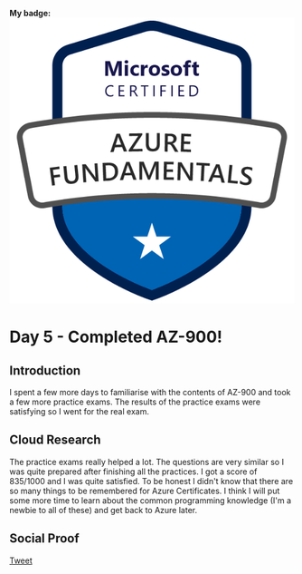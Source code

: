 <!-- This template removes the micro tutorial for a quicker post and removes images for a full template check out the 000-DAY-ARTICLE-LONG-TEMPLATE.MD-->

**My badge:**
![AZ-900 Badge](badge.png)

# Day 5 - Completed AZ-900!

## Introduction

I spent a few more days to familiarise with the contents of AZ-900 and took a few more practice exams. The results of the practice exams were satisfying so I went for the real exam.

## Cloud Research

The practice exams really helped a lot. The questions are very similar so I was quite prepared after finishing all the practices. I got a score of 835/1000 and I was quite satisfied. To be honest I didn't know that there are so many things to be remembered for Azure Certificates. I think I will put some more time to learn about the common programming knowledge (I'm a newbie to all of these) and get back to Azure later.

## Social Proof

[Tweet](https://twitter.com/Chiuskt/status/1465002967191355396)
